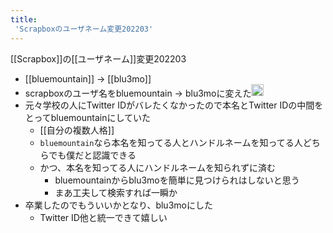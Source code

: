 ```yaml
---
title:
 'Scrapboxのユーザネーム変更202203'
---
```


[[Scrapbox]]の[[ユーザネーム]]変更202203
- [[bluemountain]] -> [[blu3mo]]
- scrapboxのユーザ名をbluemountain -> blu3moに変えた<img src='https://scrapbox.io/api/pages/blu3mo-public/blu3mo/icon' alt='blu3mo.icon' height="19.5"/>
- 元々学校の人にTwitter IDがバレたくなかったので本名とTwitter IDの中間をとってbluemountainにしていた
    - [[自分の複数人格]]
    - `bluemountain`なら本名を知ってる人とハンドルネームを知ってる人どちらでも僕だと認識できる
    - かつ、本名を知ってる人にハンドルネームを知られずに済む
        - bluemountainからblu3moを簡単に見つけられはしないと思う
        - まあ工夫して検索すれば一瞬か
- 卒業したのでもういいかとなり、blu3moにした
    - Twitter ID他と統一できて嬉しい